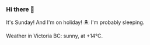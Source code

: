 ### Hi there :wave:

It's Sunday! And I'm on holiday! :desert_island: I'm probably sleeping.

Weather in Victoria BC: sunny, at +14°C.
